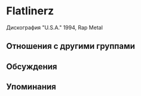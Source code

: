 # Flatlinerz

Дискография
"U.S.A." 1994, Rap Metal

## Отношения с другими группами


## Обсуждения


## Упоминания

